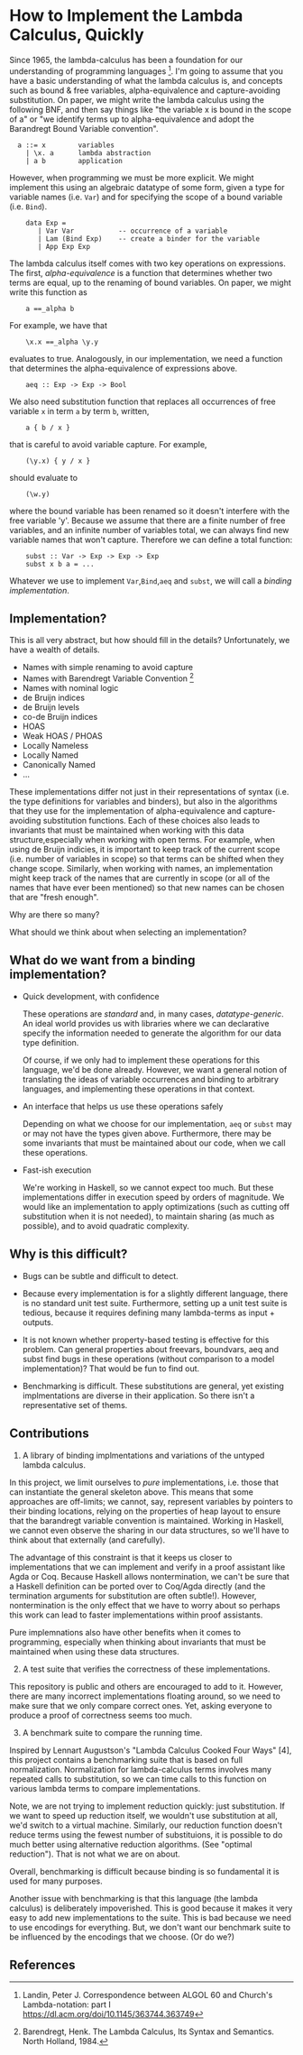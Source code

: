 How to Implement the Lambda Calculus, Quickly
=============================================

Since 1965, the lambda-calculus has been a foundation for our understanding of programming languages [^1].  I'm going to assume that you have a basic understanding of what the lambda calculus is, and concepts such as bound & free variables, alpha-equivalence and capture-avoiding substitution. On paper, we might write the lambda calculus using the following BNF, and then say things like "the variable x is bound in the scope of a" or "we identify terms up to alpha-equivalence and adopt the Barandregt Bound Variable convention".
    
      a ::= x        variables 
        | \x. a      lambda abstraction
        | a b        application

However, when programming we must be more explicit. We might implement this using an algebraic datatype of some form, given a type for variable names (i.e. `Var`) and for specifying the scope of a bound variable (i.e. `Bind`).

        data Exp = 
           | Var Var           -- occurrence of a variable
           | Lam (Bind Exp)    -- create a binder for the variable
           | App Exp Exp 

The lambda calculus itself comes with two key operations on expressions. The first, *alpha-equivalence* is a function that determines whether two terms are equal, up to the renaming of bound variables. On paper, we might write this function as 

        a ==_alpha b

For example, we have that 

        \x.x ==_alpha \y.y

evaluates to true. Analogously, in our implementation, we need a function that determines the alpha-equivalence of expressions above. 

        aeq :: Exp -> Exp -> Bool

We also need substitution function that replaces all occurrences of free variable `x` in term `a` by term `b`, written,
    
        a { b / x }
    
that is careful to avoid variable capture. For example, 

        (\y.x) { y / x }

should evaluate to 

        (\w.y)

where the bound variable has been renamed so it doesn't interfere with the free variable 'y'. Because we assume that there are a finite number of free variables, and an infinite number of variables total, we can always find new variable names that won't capture. Therefore we can define a total function:

        subst :: Var -> Exp -> Exp -> Exp 
        subst x b a = ...

Whatever we use to implement `Var`,`Bind`,`aeq` and `subst`, we will call a *binding implementation*.

Implementation?
---------------

This is all very abstract, but how should fill in the details? Unfortunately, we have a wealth of details.

- Names with simple renaming to avoid capture
- Names with Barendregt Variable Convention [^3] 
- Names with nominal logic
- de Bruijn indices
- de Bruijn levels
- co-de Bruijn indices
- HOAS
- Weak HOAS / PHOAS
- Locally Nameless
- Locally Named
- Canonically Named
- ...

These implementations differ not just in their representations of syntax (i.e. the type  definitions for variables and binders), but also in the algorithms that they use for the 
implementation of alpha-equivalence and capture-avoiding substitution functions. Each of these choices also leads to invariants that must be maintained when working with this data structure,especially when working with open terms. 
For example, when using de Bruijn indicies, it is important to keep track of the current scope (i.e. number of variables in scope) so that terms can be shifted when they change scope. Similarly, when working with names, an implementation might keep track of the names that are currently in scope (or all of the names that have ever been mentioned) so that new names can be chosen that are "fresh enough".

Why are there so many?  

What should we think about when selecting an implementation?


What do we want from a binding implementation?
---------------------------------------

* Quick development, with confidence

    These operations are *standard* and, in many cases, *datatype-generic*. An ideal world provides us with libraries where we can declarative specify the information needed to generate the algorithm for our data type definition. 

    Of course, if we only had to implement these operations for this language, we'd be done already. However, we want a general notion of translating the ideas of variable occurrences and binding to arbitrary languages, and implementing these operations in that context.

* An interface that helps us use these operations safely

    Depending on what we choose for our implementation, `aeq` or `subst` may or may not have the types given above. Furthermore, there may be some invariants that must be maintained about our code, when we call these operations. 

* Fast-ish execution

    We're working in Haskell, so we cannot expect too much. But these implementations differ in execution speed by orders of magnitude. We would like an implementation to apply optimizations (such as cutting off substitution when it is not needed), to maintain sharing (as much as possible), and to avoid quadratic complexity.

Why is this difficult?
----------------------

* Bugs can be subtle and difficult to detect. 

* Because every implementation is for a slightly different language, there is no standard unit test suite. Furthermore, setting up a unit test suite is tedious, because it requires defining many lambda-terms as input + outputs.

* It is not known whether property-based testing is effective for this problem. Can general properties about freevars, boundvars, aeq and subst find bugs in these operations (without comparison to a model implementation)? That would be fun to find out.

* Benchmarking is difficult. These substitutions are general, yet existing implmentations are diverse in their application. So there isn't a representative set of thems.

Contributions
--------------

1.   A library of binding implmentations and variations of the untyped lambda calculus. 

In this project, we limit ourselves to *pure* implementations, i.e. those that can instantiate the general skeleton above. This means that some approaches are off-limits; we cannot, say, represent variables by pointers to their binding locations, relying on the properties of heap layout to ensure that the barandregt variable convention is maintained. Working in Haskell, we cannot even observe the sharing in our data structures, so we'll have to think about that externally (and carefully).

The advantage of this constraint is that it keeps us closer to implementations that we can implement and verify in a proof assistant like Agda or Coq. Because Haskell allows nontermination, we can't be sure that a Haskell definition can be ported over to Coq/Agda directly (and the termination arguments for substitution are often subtle!). However, nontermination is the only effect that we have to worry about so perhaps this work can lead to faster implementations within proof assistants.

Pure implemnations also have other benefits when it comes to programming, especially when thinking about invariants that must be maintained when using these data structures.

2. A test suite that verifies the correctness of these implementations.

This repository is public and others are encouraged to add to it. However, there are many incorrect implementations floating around, so we need to make sure that we only compare correct ones. Yet, asking everyone to produce a proof of correctness seems too much. 

3. A benchmark suite to compare the running time. 

Inspired by Lennart Augustson's "Lambda Calculus Cooked Four Ways" [4], this project contains a benchmarking suite that is based on full normalization. Normalization for lambda-calculus terms involves many repeated calls to substitution, so we can time calls to this function on various lambda terms to compare implementations. 

Note, we are not trying to implement reduction quickly: just substitution. If we want to speed up reduction itself, we wouldn't use substitution at all, we'd switch to a virtual machine. Similarly, our reduction function doesn't reduce terms using the fewest number of substituions, it is possible to do much better using alternative reduction algorithms. (See "optimal reduction"). That is not what we are on about.

Overall, benchmarking is difficult because binding is so fundamental it is used for many purposes.

Another issue with benchmarking is that this language (the lambda calculus) is deliberately impoverished. This is good because it makes it very easy to add new implementations to the suite. This is bad because we need to use encodings for everything. But, we don't want our benchmark suite to be influenced by the encodings that we choose. (Or do we?)




References
-----------

[^1]: Landin, Peter J. Correspondence between ALGOL 60 and Church's Lambda-notation: part I     
https://dl.acm.org/doi/10.1145/363744.363749

[^2]: de Bruijn, N.G. Lambda calculus notation with nameless dummies, a tool for automatic formula manipulation, with application to the Church-Rosser theorem.  Indagationes Mathematicae (Proceedings), Volume 75, Issue 5, 1972, Pages 381-392.

[^3]: Barendregt, Henk. The Lambda Calculus, Its Syntax and Semantics. North Holland, 1984.

[^4]: Augustsson, Lennart. Lambda Calculus Cooked Four Ways. Draft paper and implementation, available from https://github.com/steshaw/lennart-lambda/
